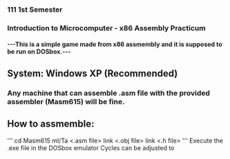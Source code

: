 ### 111 1st Semester
### Introduction to Microcomputer - x86 Assembly Practicum

#### ---This is a simple game made from x86 assmembly and it is supposed to be run on DOSbox.---

## System: Windows XP (Recommended)
### Any machine that can assemble .asm file with the provided assembler (Masm615) will be fine.

## How to assmemble:
'''
cd Masm615
ml/Ta <.asm file>
link <.obj file>
link <.h file>
'''
Execute the .exe file in the DOSbox emulator
Cycles can be adjusted to 
